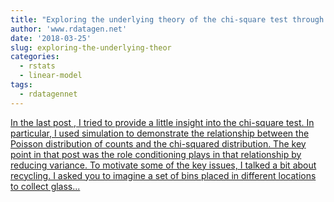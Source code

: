 ```yaml
---
title: "Exploring the underlying theory of the chi-square test through simulation - part 2"
author: 'www.rdatagen.net'
date: '2018-03-25'
slug: exploring-the-underlying-theor
categories:
  - rstats
  - linear-model
tags:
  - rdatagennet
---
```


[In the last post , I tried to provide a little insight into the chi-square test. In particular, I used simulation to demonstrate the relationship between the Poisson distribution of counts and the chi-squared distribution. The key point in that post was the role conditioning plays in that relationship by reducing variance. To motivate some of the key issues, I talked a bit about recycling. I asked you to imagine a set of bins placed in different locations to collect glass...<click to read more>](https://www.rdatagen.net/post/a-little-intuition-and-simulation-behind-the-chi-square-test-of-independence-part-2/)

